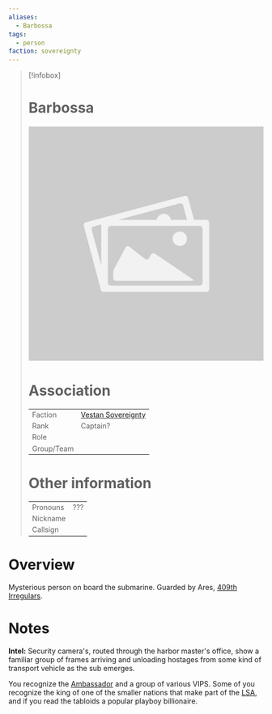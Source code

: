```yaml
---
aliases: 
  - Barbossa
tags: 
  - person
faction: sovereignty
---
```


> [!infobox] 
> # Barbossa
> ![placeholder](attachments/placeholder.png)
> # Association
> | | |
> | ---- | ---- |
> | Faction | [Vestan Sovereignty](Vestan%20Sovereignty.md) |
> | Rank | Captain? |
> | Role |  |
> | Group/Team | |
> # Other information
> | | | 
> | - | - |
> | Pronouns | ??? |
> | Nickname | |
> | Callsign | | 

# Overview
Mysterious person on board the submarine. Guarded by Ares, [409th Irregulars](409th%20Irregulars.md).



# Notes
**Intel:**
Security camera's, routed through the harbor master's office, show a familiar group of frames arriving and unloading hostages from some kind of transport vehicle as the sub emerges.

You recognize the [Ambassador](Nilan%20Bannerjee.md) and a group of various VIPS. Some of you recognize the king of one of the smaller nations that make part of the [LSA](Leandric%20States%20Alliance.md), and if you read the tabloids a popular playboy billionaire.
